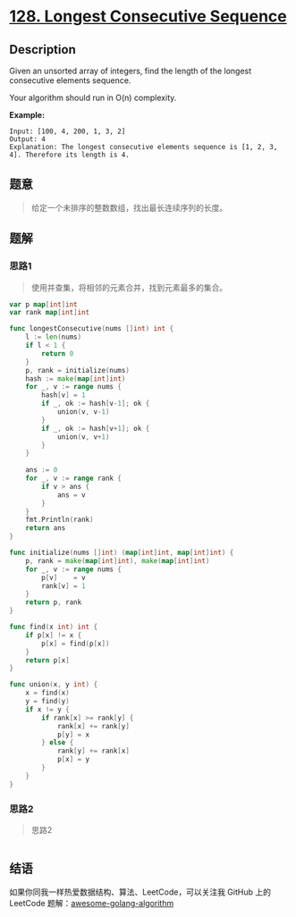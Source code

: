 # [128. Longest Consecutive Sequence][title]

## Description
Given an unsorted array of integers, find the length of the longest consecutive elements sequence.

Your algorithm should run in O(n) complexity.

**Example:**

```
Input: [100, 4, 200, 1, 3, 2]
Output: 4
Explanation: The longest consecutive elements sequence is [1, 2, 3, 4]. Therefore its length is 4.
```

## 题意
> 给定一个未排序的整数数组，找出最长连续序列的长度。


## 题解

### 思路1
> 使用并查集，将相邻的元素合并，找到元素最多的集合。

```go
var p map[int]int
var rank map[int]int

func longestConsecutive(nums []int) int {
    l := len(nums)
    if l < 1 {
        return 0
    }
    p, rank = initialize(nums)
    hash := make(map[int]int)
    for _, v := range nums {
        hash[v] = 1
        if _, ok := hash[v-1]; ok {
            union(v, v-1)
        }
        if _, ok := hash[v+1]; ok {
            union(v, v+1)
        }
    }
    
    ans := 0
    for _, v := range rank {
        if v > ans {
            ans = v
        }
    }
    fmt.Println(rank)
    return ans
}

func initialize(nums []int) (map[int]int, map[int]int) {
    p, rank = make(map[int]int), make(map[int]int)
    for _, v := range nums {
        p[v]    = v
        rank[v] = 1
    }
    return p, rank
}

func find(x int) int {
    if p[x] != x {
        p[x] = find(p[x])
    }
    return p[x]
}

func union(x, y int) {
    x = find(x)
    y = find(y)
    if x != y {
        if rank[x] >= rank[y] {
            rank[x] += rank[y]
            p[y] = x
        } else {
            rank[y] += rank[x]
            p[x] = y
        }
    }
}
```

### 思路2
> 思路2
```go

```

## 结语

如果你同我一样热爱数据结构、算法、LeetCode，可以关注我 GitHub 上的 LeetCode 题解：[awesome-golang-algorithm][me]

[title]: https://leetcode.com/problems/longest-consecutive-sequence/description/  
[me]: https://github.com/kylesliu/awesome-golang-algorithm
